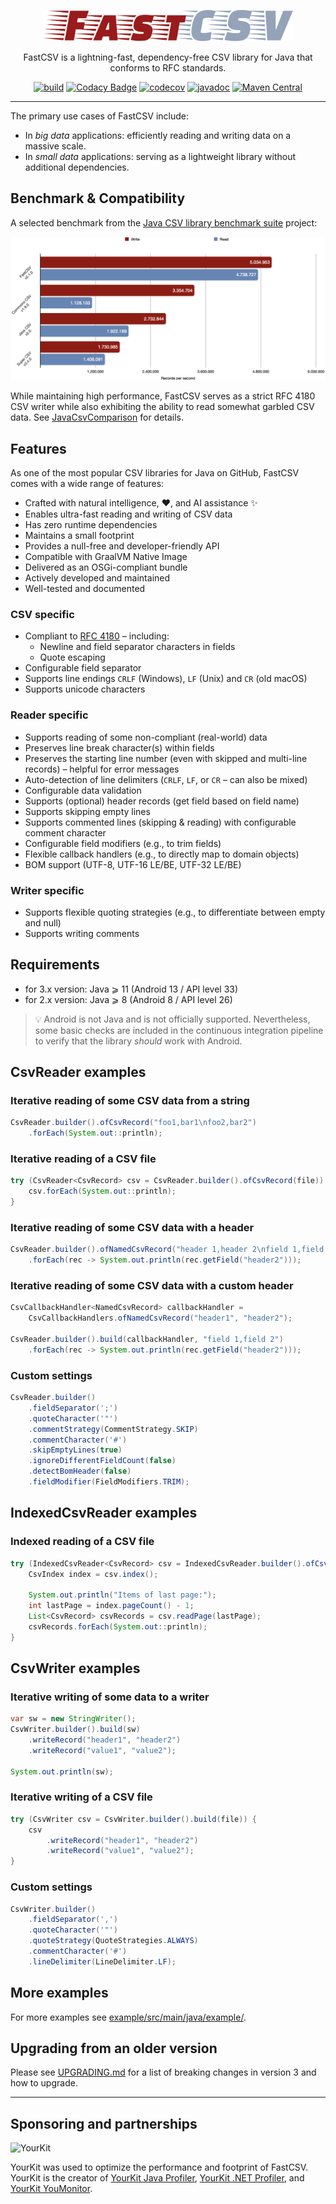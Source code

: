 <p align="center">
  <img src="fastcsv.svg" width="400" height="50" alt="FastCSV">
</p>

<p align="center">
  FastCSV is a lightning-fast, dependency-free CSV library for Java that conforms to RFC standards.
</p>

<p align="center">
  <a href="https://github.com/osiegmar/FastCSV/actions/workflows/build.yml"><img src="https://github.com/osiegmar/FastCSV/actions/workflows/build.yml/badge.svg?branch=main" alt="build"></a>
  <a href="https://app.codacy.com/gh/osiegmar/FastCSV/dashboard?utm_source=gh&utm_medium=referral&utm_content=&utm_campaign=Badge_grade"><img src="https://app.codacy.com/project/badge/Grade/7270301676d6463bad9dd1fe23429942" alt="Codacy Badge"></a>
  <a href="https://codecov.io/gh/osiegmar/FastCSV"><img src="https://codecov.io/gh/osiegmar/FastCSV/branch/main/graph/badge.svg?token=WIWkv7HUyk" alt="codecov"></a>
  <a href="https://javadoc.io/doc/de.siegmar/fastcsv"><img src="https://javadoc.io/badge2/de.siegmar/fastcsv/javadoc.svg" alt="javadoc"></a>
  <a href="https://central.sonatype.com/artifact/de.siegmar/fastcsv"><img src="https://img.shields.io/maven-central/v/de.siegmar/fastcsv" alt="Maven Central"></a>
</p>

------

The primary use cases of FastCSV include:

- In *big data* applications: efficiently reading and writing data on a massive scale.
- In *small data* applications: serving as a lightweight library without additional dependencies.

## Benchmark & Compatibility

A selected benchmark from the
[Java CSV library benchmark suite](https://github.com/osiegmar/JavaCsvBenchmarkSuite) project:

![Benchmark](benchmark.png "Benchmark")

While maintaining high performance, FastCSV serves as a strict RFC 4180 CSV writer while
also exhibiting the ability to read somewhat garbled CSV data.
See [JavaCsvComparison](https://github.com/osiegmar/JavaCsvComparison) for details.

## Features

As one of the most popular CSV libraries for Java on GitHub, FastCSV comes with a wide range of features:

- Crafted with natural intelligence, :heart:, and AI assistance :sparkles:
- Enables ultra-fast reading and writing of CSV data
- Has zero runtime dependencies
- Maintains a small footprint
- Provides a null-free and developer-friendly API
- Compatible with GraalVM Native Image
- Delivered as an OSGi-compliant bundle
- Actively developed and maintained
- Well-tested and documented

### CSV specific

- Compliant to [RFC 4180](https://tools.ietf.org/html/rfc4180) – including:
    - Newline and field separator characters in fields
    - Quote escaping
- Configurable field separator
- Supports line endings `CRLF` (Windows), `LF` (Unix) and `CR` (old macOS)
- Supports unicode characters

### Reader specific

- Supports reading of some non-compliant (real-world) data
- Preserves line break character(s) within fields
- Preserves the starting line number (even with skipped and multi-line records) – helpful for error messages
- Auto-detection of line delimiters (`CRLF`, `LF`, or `CR` – can also be mixed)
- Configurable data validation
- Supports (optional) header records (get field based on field name)
- Supports skipping empty lines
- Supports commented lines (skipping & reading) with configurable comment character
- Configurable field modifiers (e.g., to trim fields)
- Flexible callback handlers (e.g., to directly map to domain objects)
- BOM support (UTF-8, UTF-16 LE/BE, UTF-32 LE/BE)

### Writer specific

- Supports flexible quoting strategies (e.g., to differentiate between empty and null)
- Supports writing comments

## Requirements

- for 3.x version: Java ⩾ 11 (Android 13 / API level 33)
- for 2.x version: Java ⩾ 8 (Android 8 / API level 26)

> :bulb: Android is not Java and is not officially supported.
> Nevertheless, some basic checks are included in the continuous integration pipeline to
> verify that the library *should* work with Android.

## CsvReader examples

### Iterative reading of some CSV data from a string

```java
CsvReader.builder().ofCsvRecord("foo1,bar1\nfoo2,bar2")
    .forEach(System.out::println);
```

### Iterative reading of a CSV file

```java
try (CsvReader<CsvRecord> csv = CsvReader.builder().ofCsvRecord(file)) {
    csv.forEach(System.out::println);
}
```

### Iterative reading of some CSV data with a header

```java
CsvReader.builder().ofNamedCsvRecord("header 1,header 2\nfield 1,field 2")
    .forEach(rec -> System.out.println(rec.getField("header2")));
```

### Iterative reading of some CSV data with a custom header

```java
CsvCallbackHandler<NamedCsvRecord> callbackHandler =
    CsvCallbackHandlers.ofNamedCsvRecord("header1", "header2");

CsvReader.builder().build(callbackHandler, "field 1,field 2")
    .forEach(rec -> System.out.println(rec.getField("header2")));
```

### Custom settings

```java
CsvReader.builder()
    .fieldSeparator(';')
    .quoteCharacter('"')
    .commentStrategy(CommentStrategy.SKIP)
    .commentCharacter('#')
    .skipEmptyLines(true)
    .ignoreDifferentFieldCount(false)
    .detectBomHeader(false)
    .fieldModifier(FieldModifiers.TRIM);
```

## IndexedCsvReader examples

### Indexed reading of a CSV file

```java
try (IndexedCsvReader<CsvRecord> csv = IndexedCsvReader.builder().ofCsvRecord(file)) {
    CsvIndex index = csv.index();

    System.out.println("Items of last page:");
    int lastPage = index.pageCount() - 1;
    List<CsvRecord> csvRecords = csv.readPage(lastPage);
    csvRecords.forEach(System.out::println);
}
```

## CsvWriter examples

### Iterative writing of some data to a writer

```java
var sw = new StringWriter();
CsvWriter.builder().build(sw)
    .writeRecord("header1", "header2")
    .writeRecord("value1", "value2");

System.out.println(sw);
```

### Iterative writing of a CSV file

```java
try (CsvWriter csv = CsvWriter.builder().build(file)) {
    csv
        .writeRecord("header1", "header2")
        .writeRecord("value1", "value2");
}
```

### Custom settings

```java
CsvWriter.builder()
    .fieldSeparator(',')
    .quoteCharacter('"')
    .quoteStrategy(QuoteStrategies.ALWAYS)
    .commentCharacter('#')
    .lineDelimiter(LineDelimiter.LF);
```

## More examples

For more examples see [example/src/main/java/example/](example/src/main/java/example).

## Upgrading from an older version

Please see [UPGRADING.md](UPGRADING.md) for a list of breaking changes in version 3 and how to upgrade.

---

## Sponsoring and partnerships

![YourKit](https://www.yourkit.com/images/yklogo.png)

YourKit was used to optimize the performance and footprint of FastCSV.
YourKit is the creator of <a href="https://www.yourkit.com/java/profiler/">YourKit Java Profiler</a>,
<a href="https://www.yourkit.com/.net/profiler/">YourKit .NET Profiler</a>,
and <a href="https://www.yourkit.com/youmonitor/">YourKit YouMonitor</a>.
